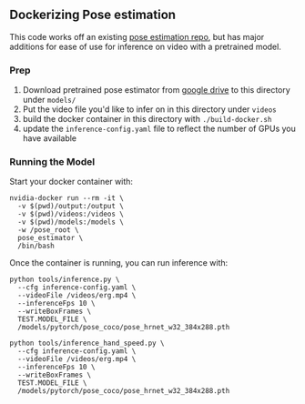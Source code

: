 ## Dockerizing Pose estimation

This code works off an existing [pose estimation repo](https://github.com/leoxiaobin/deep-high-resolution-net.pytorch), but has major additions for ease of use for inference on video with a pretrained model.

### Prep
1. Download pretrained pose estimator from [google drive](https://drive.google.com/drive/folders/1hOTihvbyIxsm5ygDpbUuJ7O_tzv4oXjC?usp=sharing) to this directory under `models/`
2. Put the video file you'd like to infer on in this directory under `videos`
3. build the docker container in this directory with `./build-docker.sh`
4. update the `inference-config.yaml` file to reflect the number of GPUs you have available

### Running the Model
Start your docker container with:
```
nvidia-docker run --rm -it \
  -v $(pwd)/output:/output \
  -v $(pwd)/videos:/videos \
  -v $(pwd)/models:/models \
  -w /pose_root \
  pose_estimator \
  /bin/bash
```

Once the container is running, you can run inference with:
```
python tools/inference.py \
  --cfg inference-config.yaml \
  --videoFile /videos/erg.mp4 \
  --inferenceFps 10 \
  --writeBoxFrames \
  TEST.MODEL_FILE \
  /models/pytorch/pose_coco/pose_hrnet_w32_384x288.pth
```

```
python tools/inference_hand_speed.py \
  --cfg inference-config.yaml \
  --videoFile /videos/erg.mp4 \
  --inferenceFps 10 \
  --writeBoxFrames \
  TEST.MODEL_FILE \
  /models/pytorch/pose_coco/pose_hrnet_w32_384x288.pth
```
